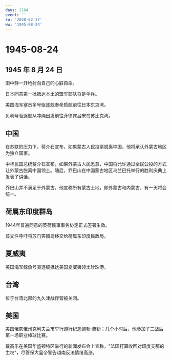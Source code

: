 ```yaml
---
days: 2184
event: ''
ru: '2028-02-17'
ww: '1945-08-24'
---
```


# 1945-08-24

## 1945 年 8 月 24 日

田中静一开枪射向自己的心脏自杀。

日本同意第一批抵达本土的盟军部队将是伞兵。

美国海军塞贡多号驱逐舰奉命启航前往日本东京湾。

贝利号驱逐舰从冲绳出发前往菲律宾吕宋岛苏比克湾。

## 中国

在苏联的压力下，蒋介石宣布，如果蒙古人民投票脱离中国，他将承认外蒙古地区为独立国家。

中华民国总统蒋介石宣布，如果外蒙古人民愿意，中国将允许通过全民公投的方式让外蒙古脱离中国领土。随后，乔巴山在中国蒙古地区乌兰巴托举行的胜利庆典上发表了讲话。

乔巴山并不满足于外蒙古，他宣称所有蒙古土地，即外蒙古和内蒙古，有一天将会统一。

## 荷属东印度群岛

1944年普遍同意的英荷民事事务协定正式签署生效。

该文件呼吁将苏门答腊岛移交给荷属东印度民政局。

## 夏威夷

美国海军鲸鱼号驱逐舰抵达美国夏威夷领土珍珠港。

## 台湾

位于台湾北部的九久津战俘营被关闭。

## 美国

美国俄亥俄州克利夫兰市举行游行纪念鲍勃·费勒；几个小时后，他参加了二战后第一场职业棒球比赛。

戴高乐在美国华盛顿特区举行的新闻发布会上宣称，"法国打算收回对印度支那的主权"，尽管保大皇帝警告越南反法情绪高涨。